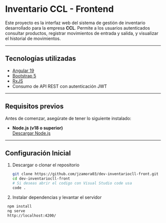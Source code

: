 # Inventario CCL - Frontend

Este proyecto es la interfaz web del sistema de gestión de inventario desarrollado para la empresa **CCL**. Permite a los usuarios autenticados consultar productos, registrar movimientos de entrada y salida, y visualizar el historial de movimientos.

---

## Tecnologías utilizadas

- [Angular 19](https://angular.io/)
- [Bootstrap 5](https://getbootstrap.com/)
- [RxJS](https://rxjs.dev/)
- Consumo de API REST con autenticación JWT

---

## Requisitos previos

Antes de comenzar, asegúrate de tener lo siguiente instalado:

- **Node.js (v18 o superior)**  
  [Descargar Node.js](https://nodejs.org/)
  
---
## **Configuración Inicial**
1. Descargar o clonar el repositorio

    ```bash
   git clone https://github.com/jzamora03/dev-inventariocll-front.git
   cd dev-inventariocll-front
    # Si deseas abrir el codigo con Visual Studio code usa
    code .
3. Instalar dependencias y levantar el servidor
  ```bash
   npm install
   ng serve
   http://localhost:4200/
